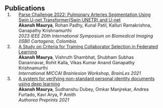 <h2 id="publications" style="margin: 2px 0px -15px;">Publications</h2>

<div class="publications">
<ol class="bibliography">

<li>
<div class="pub-row">

  <!-- <div class="col-sm-3 abbr" style="position: vertical-align: middle: 15px;padding-left: 225px;">
    <img src="images/img_parse.jpg" class="teaser img-fluid z-depth-1">
  </div> -->

  <div class="col-sm-9" style="position: relative;padding-right: 15px;padding-left: 20px;">
    <div class="title"><a href="https://ieeexplore.ieee.org/document/10230839/">Parse Challenge 2022: Pulmonary Arteries Segmentation Using Swin U-net Transformer(Swin UNETR) and U-net
</a></div>
    <div class="author"><strong>Akansh Maurya</strong>, Rohan Padhy, Kunal Patil, Kalluri Ramakrishna, Ganapathy Krishnamurthi</div>
    <div class="periodical"><em>2023 IEEE 20th International Symposium on Biomedical Imaging (ISBI) Cartagena, Colombia.</em></div>
  </div>
</div> 
</li>

<li>
<div class="pub-row">

  <!-- <div class="col-sm-3 abbr" style="position: vertical-align: middle: 15px;padding-left: 225px;">
    <img src="images/miccai.png" class="teaser img-fluid z-depth-1">
  </div> -->

  <div class="col-sm-9" style="position: relative;padding-right: 15px;padding-left: 20px;">
    <div class="title"><a href="https://link.springer.com/chapter/10.1007/978-3-031-09002-8_41">A Study on Criteria for Training Collaborator Selection in Federated Learning
</a></div>
    <div class="author"><strong>Akansh Maurya</strong>, Vishruth Shambhat, Shubham Subhas Danannavar, Rohit Kalla, Vikas Kumar Anand Ganapathy Krishnamurthi</div>
    <div class="periodical"><em>International MICCAI Brainlesion Workshop, BrainLes 2021</em></div>
  </div>
</div> 
</li>

<li>
<div class="pub-row">

  <!-- <div class="col-sm-3 abbr" style="position: vertical-align: middle: 15px;padding-left: 225px;">
    <img src="images/Thumb.png" class="teaser img-fluid z-depth-1">
  </div> -->

  <div class="col-sm-9" style="position: relative;padding-right: 15px;padding-left: 20px;">
    <div class="title"><a href="https://www.authorea.com/doi/full/10.22541/au.164933883.36631178">A system for verifying non-standard personal identity documents using deep learning
</a></div>
    <div class="author"><strong>Akansh Maurya</strong>, Sudhanshu Dubey, Omkar Manjrekar, Andrea Furtado, Kavi Arya, P Amith</div>
    <div class="periodical"><em>Authorea Preprints 2021</em></div>
  </div>
</div> 
</li>
